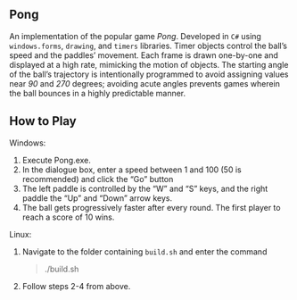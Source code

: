 ## Pong
An implementation of the popular game *Pong*. Developed in ```C#``` using ```windows.forms```, ```drawing```, and ```timers``` libraries. Timer objects control the ball’s speed and the paddles’ movement. Each frame is drawn one-by-one and displayed at a high rate, mimicking the motion of objects. The starting angle of the ball’s trajectory is intentionally programmed to avoid assigning values near *90* and *270* degrees; avoiding acute angles prevents games wherein the ball bounces in a highly predictable manner.

## How to Play
Windows:
1.	Execute Pong.exe.
2.	In the dialogue box, enter a speed between 1 and 100 (50 is recommended) and click the “Go” button
3.	The left paddle is controlled by the “W” and “S” keys, and the right paddle the “Up” and “Down” arrow keys.
4.	The ball gets progressively faster after every round. The first player to reach a score of 10 wins.

Linux:
1.	Navigate to the folder containing ```build.sh``` and enter the command
    >./build.sh
2.	Follow steps 2-4 from above.
